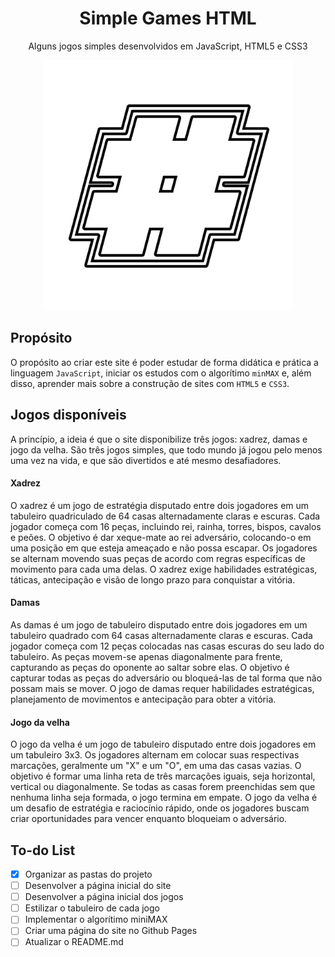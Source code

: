 <h1 align='center'>Simple Games HTML</h1>
<p align='center'>Alguns jogos simples desenvolvidos em JavaScript, HTML5 e CSS3
<div align='center'>
 <img src='./assets/icone-grande.png' alt='icone-grande'>
</div>

## Propósito
O propósito ao criar este site é poder estudar de forma didática e prática a linguagem ```JavaScript```, iniciar os estudos com o algorítimo ```minMAX``` e, além disso, aprender mais sobre a construção de sites com ```HTML5``` e ```CSS3```.

## Jogos disponíveis
A princípio, a ideia é que o site disponibilize três jogos: xadrez, damas e jogo da velha. São três jogos simples, que todo mundo já jogou pelo menos uma vez na vida, e que são divertidos e até mesmo desafiadores.
#### Xadrez
O xadrez é um jogo de estratégia disputado entre dois jogadores em um tabuleiro quadriculado de 64 casas alternadamente claras e escuras. Cada jogador começa com 16 peças, incluindo rei, rainha, torres, bispos, cavalos e peões. O objetivo é dar xeque-mate ao rei adversário, colocando-o em uma posição em que esteja ameaçado e não possa escapar. Os jogadores se alternam movendo suas peças de acordo com regras específicas de movimento para cada uma delas. O xadrez exige habilidades estratégicas, táticas, antecipação e visão de longo prazo para conquistar a vitória.
#### Damas
As damas é um jogo de tabuleiro disputado entre dois jogadores em um tabuleiro quadrado com 64 casas alternadamente claras e escuras. Cada jogador começa com 12 peças colocadas nas casas escuras do seu lado do tabuleiro. As peças movem-se apenas diagonalmente para frente, capturando as peças do oponente ao saltar sobre elas. O objetivo é capturar todas as peças do adversário ou bloqueá-las de tal forma que não possam mais se mover. O jogo de damas requer habilidades estratégicas, planejamento de movimentos e antecipação para obter a vitória.
#### Jogo da velha
O jogo da velha é um jogo de tabuleiro disputado entre dois jogadores em um tabuleiro 3x3. Os jogadores alternam em colocar suas respectivas marcações, geralmente um "X" e um "O", em uma das casas vazias. O objetivo é formar uma linha reta de três marcações iguais, seja horizontal, vertical ou diagonalmente. Se todas as casas forem preenchidas sem que nenhuma linha seja formada, o jogo termina em empate. O jogo da velha é um desafio de estratégia e raciocínio rápido, onde os jogadores buscam criar oportunidades para vencer enquanto bloqueiam o adversário.

## To-do List

- [x] Organizar as pastas do projeto
- [ ] Desenvolver a página inicial do site
- [ ] Desenvolver a página inicial dos jogos
- [ ] Estilizar o tabuleiro de cada jogo
- [ ] Implementar o algorítimo miniMAX
- [ ] Criar uma página do site no Github Pages
- [ ] Atualizar o README.md

